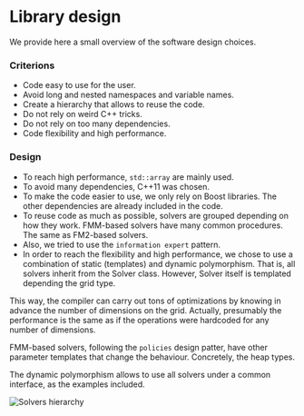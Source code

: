 # Library design
We provide here a small overview of the software design choices.

### Criterions
- Code easy to use for the user.
- Avoid long and nested namespaces and variable names.
- Create a hierarchy that allows to reuse the code.
- Do not rely on weird C++ tricks.
- Do not rely on too many dependencies.
- Code flexibility and high performance.

### Design
- To reach high performance, `std::array` are mainly used.
- To avoid many dependencies, C++11 was chosen.
- To make the code easier to use, we only rely on Boost libraries. The other dependencies are already included in the code.
- To reuse code as much as possible, solvers are grouped depending on how they work. FMM-based solvers have many common procedures. The same as FM2-based solvers.
- Also, we tried to use the `information expert` pattern.
- In order to reach the flexibility and high performance, we chose to use a combination of static (templates) and dynamic  polymorphism. That is, all solvers inherit from the Solver class. However, Solver itself is templated depending the grid type.

This way, the compiler can carry out tons of optimizations by knowing in advance the number of dimensions on the grid. Actually, presumably the performance is the same as if the operations were hardcoded for any number of dimensions.

FMM-based solvers, following the `policies` design patter, have other parameter templates that change the behaviour. Concretely, the heap types.

The dynamic polymorphism allows to use all solvers under a common interface, as the examples included.

![Solvers hierarchy](solvers.png)